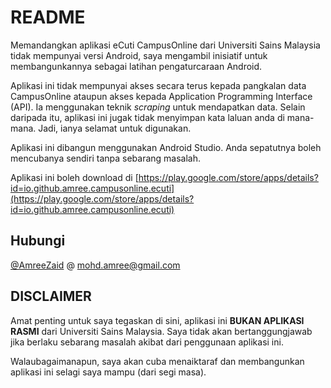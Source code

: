 # README

Memandangkan aplikasi eCuti CampusOnline dari Universiti Sains Malaysia tidak mempunyai versi Android, saya mengambil inisiatif untuk membangunkannya sebagai latihan pengaturcaraan Android.

Aplikasi ini tidak mempunyai akses secara terus kepada pangkalan data CampusOnline ataupun akses kepada Application Programming Interface (API). Ia menggunakan teknik *scraping* untuk mendapatkan data. Selain daripada itu, aplikasi ini jugak tidak menyimpan kata laluan anda di mana-mana. Jadi, ianya selamat untuk digunakan.

Aplikasi ini dibangun menggunakan Android Studio. Anda sepatutnya boleh mencubanya sendiri tanpa sebarang masalah.

Aplikasi ini boleh download di
[https://play.google.com/store/apps/details?id=io.github.amree.campusonline.ecuti](https://play.google.com/store/apps/details?id=io.github.amree.campusonline.ecuti)

## Hubungi

[@AmreeZaid](https://twitter.com/AmreeZaid) @ mohd.amree@gmail.com

## DISCLAIMER

Amat penting untuk saya tegaskan di sini, aplikasi ini **BUKAN APLIKASI RASMI** dari Universiti Sains Malaysia. Saya tidak akan bertanggungjawab jika berlaku sebarang masalah akibat dari penggunaan aplikasi ini.

Walaubagaimanapun, saya akan cuba menaiktaraf dan membangunkan aplikasi ini selagi saya mampu (dari segi masa).
